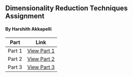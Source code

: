 
## Dimensionality Reduction Techniques Assignment
#### By Harshith Akkapelli

| Part  | Link |
|-------|------|
| Part 1 | [View Part 1](https://colab.research.google.com/drive/1J6FBvnPKiGq8Cmbjkah2wwo4VYUsrWkU?usp=sharing) |
| Part 2 | [View Part 2](https://colab.research.google.com/drive/1izuKFAFSQjK_uB85Im0qv67QyU9WYzZ5?usp=sharing) |
| Part 3 | [View Part 3](https://github.com/HarshithAkkapelli/DataMining_DimensionalityReduction) |
